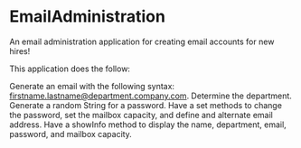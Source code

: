 # EmailAdministration

An email administration application for creating email accounts for new hires!

This application does the follow:

Generate an email with the following syntax: firstname.lastname@department.company.com.
Determine the department.
Generate a random String for a password.
Have a set methods to change the password, set the mailbox capacity, and define and alternate email address.
Have a showInfo method to display the name, department, email, password, and mailbox capacity.
